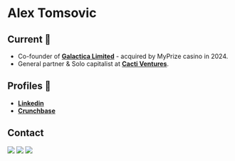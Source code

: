 # Alex Tomsovic

## Current 📲
- Co-founder of [**Galactica Limited**](https://galactica.gg) - acquired by MyPrize casino in 2024. 
- General partner & Solo capitalist at [**Cacti Ventures**](https://cacti.vc).

## Profiles 👤
- [**Linkedin**](https://www.linkedin.com/in/atomsovic/)
- [**Crunchbase**](https://www.crunchbase.com/person/alex-tomsovic)

## Contact
[![](https://img.shields.io/static/v1?label=Pitch+Me&style=flat-square&message=Cacti+Ventures&color=06402B)](mailto:alex@cacti.vc)
[![](https://img.shields.io/static/v1?label=BlockTrade+AI+Trades+Executed&style=flat-square-square&message=2,463,012&color=421C52)](https://blocktradeai.com)
[![](https://img.shields.io/static/v1?label=Trees+Planted+With+Potted+Plants+Project&style=flat-square-square&message=285&color=brightgreen)](https://arborday.org)

